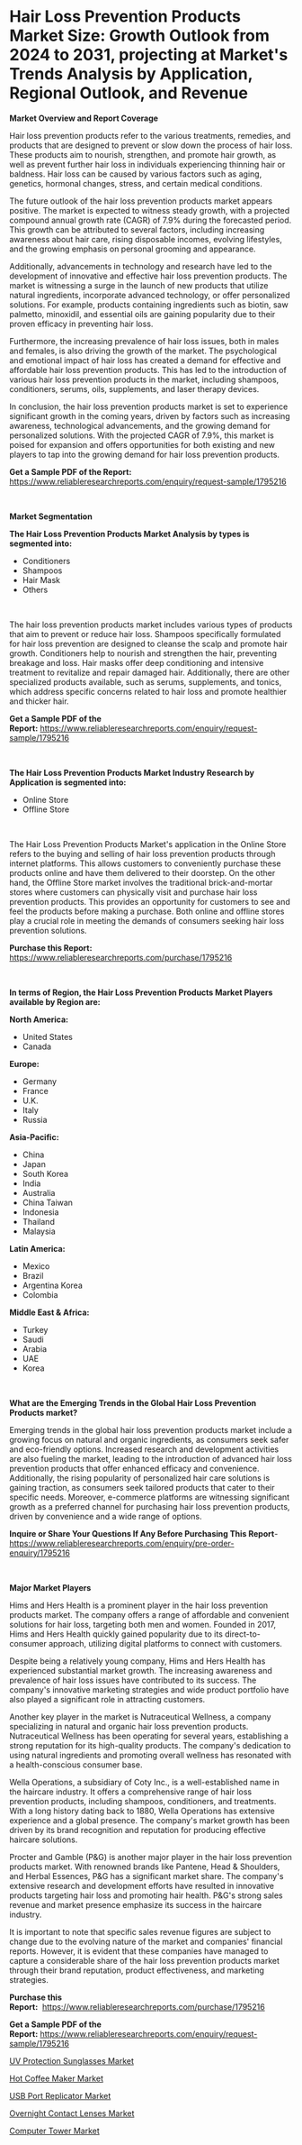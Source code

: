 <p><h1>Hair Loss Prevention Products Market Size: Growth Outlook from 2024 to 2031, projecting at Market's Trends Analysis by Application, Regional Outlook, and Revenue</h1></p><p><strong>Market Overview and Report Coverage</strong></p>
<p><p>Hair loss prevention products refer to the various treatments, remedies, and products that are designed to prevent or slow down the process of hair loss. These products aim to nourish, strengthen, and promote hair growth, as well as prevent further hair loss in individuals experiencing thinning hair or baldness. Hair loss can be caused by various factors such as aging, genetics, hormonal changes, stress, and certain medical conditions.</p><p>The future outlook of the hair loss prevention products market appears positive. The market is expected to witness steady growth, with a projected compound annual growth rate (CAGR) of 7.9% during the forecasted period. This growth can be attributed to several factors, including increasing awareness about hair care, rising disposable incomes, evolving lifestyles, and the growing emphasis on personal grooming and appearance.</p><p>Additionally, advancements in technology and research have led to the development of innovative and effective hair loss prevention products. The market is witnessing a surge in the launch of new products that utilize natural ingredients, incorporate advanced technology, or offer personalized solutions. For example, products containing ingredients such as biotin, saw palmetto, minoxidil, and essential oils are gaining popularity due to their proven efficacy in preventing hair loss.</p><p>Furthermore, the increasing prevalence of hair loss issues, both in males and females, is also driving the growth of the market. The psychological and emotional impact of hair loss has created a demand for effective and affordable hair loss prevention products. This has led to the introduction of various hair loss prevention products in the market, including shampoos, conditioners, serums, oils, supplements, and laser therapy devices.</p><p>In conclusion, the hair loss prevention products market is set to experience significant growth in the coming years, driven by factors such as increasing awareness, technological advancements, and the growing demand for personalized solutions. With the projected CAGR of 7.9%, this market is poised for expansion and offers opportunities for both existing and new players to tap into the growing demand for hair loss prevention products.</p></p>
<p><strong>Get a Sample PDF of the Report:</strong> <a href="https://www.reliableresearchreports.com/enquiry/request-sample/1795216">https://www.reliableresearchreports.com/enquiry/request-sample/1795216</a></p>
<p>&nbsp;</p>
<p><strong>Market Segmentation</strong></p>
<p><strong>The Hair Loss Prevention Products Market Analysis by types is segmented into:</strong></p>
<p><ul><li>Conditioners</li><li>Shampoos</li><li>Hair Mask</li><li>Others</li></ul></p>
<p>&nbsp;</p>
<p><p>The hair loss prevention products market includes various types of products that aim to prevent or reduce hair loss. Shampoos specifically formulated for hair loss prevention are designed to cleanse the scalp and promote hair growth. Conditioners help to nourish and strengthen the hair, preventing breakage and loss. Hair masks offer deep conditioning and intensive treatment to revitalize and repair damaged hair. Additionally, there are other specialized products available, such as serums, supplements, and tonics, which address specific concerns related to hair loss and promote healthier and thicker hair.</p></p>
<p><strong>Get a Sample PDF of the Report:</strong>&nbsp;<a href="https://www.reliableresearchreports.com/enquiry/request-sample/1795216">https://www.reliableresearchreports.com/enquiry/request-sample/1795216</a></p>
<p>&nbsp;</p>
<p><strong>The Hair Loss Prevention Products Market Industry Research by Application is segmented into:</strong></p>
<p><ul><li>Online Store</li><li>Offline Store</li></ul></p>
<p>&nbsp;</p>
<p><p>The Hair Loss Prevention Products Market's application in the Online Store refers to the buying and selling of hair loss prevention products through internet platforms. This allows customers to conveniently purchase these products online and have them delivered to their doorstep. On the other hand, the Offline Store market involves the traditional brick-and-mortar stores where customers can physically visit and purchase hair loss prevention products. This provides an opportunity for customers to see and feel the products before making a purchase. Both online and offline stores play a crucial role in meeting the demands of consumers seeking hair loss prevention solutions.</p></p>
<p><strong>Purchase this Report:</strong>&nbsp; <a href="https://www.reliableresearchreports.com/purchase/1795216">https://www.reliableresearchreports.com/purchase/1795216</a></p>
<p>&nbsp;</p>
<p><strong>In terms of Region, the Hair Loss Prevention Products Market Players available by Region are:</strong></p>
<p>
    <p> <strong> North America: </strong>
        <ul>
            <li>United States</li>
            <li>Canada</li>
        </ul>
        </p> 
    <p> <strong> Europe: </strong>
        <ul>
            <li>Germany</li>
            <li>France</li>
            <li>U.K.</li>
            <li>Italy</li>
            <li>Russia</li>
        </ul>
        </p> 
    <p> <strong> Asia-Pacific: </strong>
        <ul>
            <li>China</li>
            <li>Japan</li>
            <li>South Korea</li>
            <li>India</li>
            <li>Australia</li>
            <li>China Taiwan</li>
            <li>Indonesia</li>
            <li>Thailand</li>
            <li>Malaysia</li>
        </ul>
        </p> 
    <p> <strong> Latin America: </strong>
        <ul>
            <li>Mexico</li>
            <li>Brazil</li>
            <li>Argentina Korea</li>
            <li>Colombia</li>
        </ul>
        </p> 
    <p> <strong> Middle East & Africa: </strong>
        <ul>
            <li>Turkey</li>
            <li>Saudi</li>
            <li>Arabia</li>
            <li>UAE</li>
            <li>Korea</li>
        </ul>
    </p>
    </p>
<p>&nbsp;</p>
<p><strong>What are the Emerging Trends in the Global Hair Loss Prevention Products market?</strong></p>
<p><p>Emerging trends in the global hair loss prevention products market include a growing focus on natural and organic ingredients, as consumers seek safer and eco-friendly options. Increased research and development activities are also fueling the market, leading to the introduction of advanced hair loss prevention products that offer enhanced efficacy and convenience. Additionally, the rising popularity of personalized hair care solutions is gaining traction, as consumers seek tailored products that cater to their specific needs. Moreover, e-commerce platforms are witnessing significant growth as a preferred channel for purchasing hair loss prevention products, driven by convenience and a wide range of options.</p></p>
<p><strong>Inquire or Share Your Questions If Any Before Purchasing This Report</strong>- <a href="https://www.reliableresearchreports.com/enquiry/pre-order-enquiry/1795216">https://www.reliableresearchreports.com/enquiry/pre-order-enquiry/1795216</a></p>
<p>&nbsp;</p>
<p><strong>Major Market Players</strong></p>
<p><p>Hims and Hers Health is a prominent player in the hair loss prevention products market. The company offers a range of affordable and convenient solutions for hair loss, targeting both men and women. Founded in 2017, Hims and Hers Health quickly gained popularity due to its direct-to-consumer approach, utilizing digital platforms to connect with customers.</p><p>Despite being a relatively young company, Hims and Hers Health has experienced substantial market growth. The increasing awareness and prevalence of hair loss issues have contributed to its success. The company's innovative marketing strategies and wide product portfolio have also played a significant role in attracting customers.</p><p>Another key player in the market is Nutraceutical Wellness, a company specializing in natural and organic hair loss prevention products. Nutraceutical Wellness has been operating for several years, establishing a strong reputation for its high-quality products. The company's dedication to using natural ingredients and promoting overall wellness has resonated with a health-conscious consumer base.</p><p>Wella Operations, a subsidiary of Coty Inc., is a well-established name in the haircare industry. It offers a comprehensive range of hair loss prevention products, including shampoos, conditioners, and treatments. With a long history dating back to 1880, Wella Operations has extensive experience and a global presence. The company's market growth has been driven by its brand recognition and reputation for producing effective haircare solutions.</p><p>Procter and Gamble (P&G) is another major player in the hair loss prevention products market. With renowned brands like Pantene, Head & Shoulders, and Herbal Essences, P&G has a significant market share. The company's extensive research and development efforts have resulted in innovative products targeting hair loss and promoting hair health. P&G's strong sales revenue and market presence emphasize its success in the haircare industry.</p><p>It is important to note that specific sales revenue figures are subject to change due to the evolving nature of the market and companies' financial reports. However, it is evident that these companies have managed to capture a considerable share of the hair loss prevention products market through their brand reputation, product effectiveness, and marketing strategies.</p></p>
<p><strong>Purchase this Report:</strong>&nbsp;&nbsp;<a href="https://www.reliableresearchreports.com/purchase/1795216">https://www.reliableresearchreports.com/purchase/1795216</a></p>
<p></p>
<p><strong>Get a Sample PDF of the Report:</strong>&nbsp;<a href="https://www.reliableresearchreports.com/enquiry/request-sample/1795216">https://www.reliableresearchreports.com/enquiry/request-sample/1795216</a></p>
<p><p><a href="https://github.com/arionmp/Market-Research-Report-List-1/blob/main/uv-protection-sunglasses-market.md">UV Protection Sunglasses Market</a></p><p><a href="https://github.com/zeberleansnyderallisonwjfli/Market-Research-Report-List-1/blob/main/hot-coffee-maker-market.md">Hot Coffee Maker Market</a></p><p><a href="https://github.com/wwwkeltoum/Market-Research-Report-List-1/blob/main/usb-port-replicator-market.md">USB Port Replicator Market</a></p><p><a href="https://github.com/kosella/Market-Research-Report-List-1/blob/main/overnight-contact-lenses-market.md">Overnight Contact Lenses Market</a></p><p><a href="https://github.com/nicoletavirag/Market-Research-Report-List-1/blob/main/computer-tower-market.md">Computer Tower Market</a></p></p>